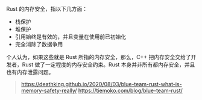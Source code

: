 Rust 的内存安全，指以下几方面：
- 栈保护
- 堆保护
- 引用始终是有效的，并且变量在使用前已初始化
- 完全消除了数据争用

个人认为，如果这些就是 Rust 所指的内存安全，那么，C++ 把内存安全交给了开发者，Rust 做了一定程度的内存安全约束。Rust 本身并非所有都内存安全，并且也有内存泄露问题。


> https://deathking.github.io/2020/08/03/blue-team-rust-what-is-memory-safety-really/
> https://tiemoko.com/blog/blue-team-rust/